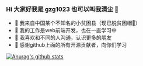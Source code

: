 ### Hi 大家好我是 gzg1023 也可以叫我清尘 🥳
- 🔭  我来自中国某个不知名的小贫困县（现已脱贫困帽🐶）
- 👷‍ 我的工作是web前端开发，也在一直学习中
- 🦉  我喜欢和不同的人沟通，认识更多的朋友
- 🦀  感谢github上面的所有开源贡献者，向你们学习

[![Anurag's github stats](https://github-readme-stats.vercel.app/api?username=gzg1023)](https://github.com/anuraghazra/github-readme-stats)
